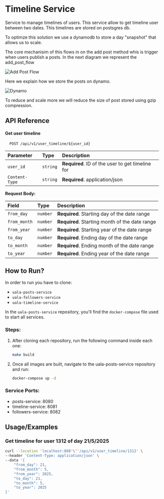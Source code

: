 
# Timeline Service

Service to manage timelines of users. This service allow to get timeline user between two dates. This timelines are stored on postsgres db.

To optimze this solution we use a dynamodb to store a day "snapshot" that allows us to scale.

The core mechanisim of this flows in on the add post method whis is trigger when users publish a posts. In the next diagram we represent the add_post_flow

![Add Post Flow](https://i.ibb.co/GQtWdh6x/uala-posts-architecture.jpg)

Here we explain how we store the posts on dynamo.

![Dynamo](https://i.ibb.co/wZznN8V0/test.jpg)

To reduce and scale more we will reduce the size of post stored using gzip compression.

## API Reference

#### Get user timeline

```
  POST /api/v1/user_timeline/${user_id}
```

| Parameter | Type     | Description                |
| :-------- | :------- | :------------------------- |
| `user_id` | `string` | **Required**. ID of the user to get timeline for |
| `Content-Type` | `string` | **Required**. application/json |

**Request Body:**

| Field | Type     | Description                       |
| :---- | :------- | :-------------------------------- |
| `from_day` | `number` | **Required**. Starting day of the date range |
| `from_month` | `number` | **Required**. Starting month of the date range |
| `from_year` | `number` | **Required**. Starting year of the date range |
| `to_day` | `number` | **Required**. Ending day of the date range |
| `to_month` | `number` | **Required**. Ending month of the date range |
| `to_year` | `number` | **Required**. Ending year of the date range |

## How to Run?


In order to run you have to clone:
- `uala-posts-service`
- `uala-followers-service`
- `uala-timeline-service`

In the `uala-posts-service` repository, you'll find the `docker-compose` file used to start all services.

### Steps:


1. After cloning each repository, run the following command inside each one:

   ```bash
   make build
   ```

2. Once all images are built, navigate to the uala-posts-service repository and run:

   ```bash
   docker-compose up -d
   ```

### Service Ports:
- posts-service: 8080
- timeline-service: 8081
- followers-service: 8082


## Usage/Examples

### Get timeline for user 1312 of day 21/5/2025

```bash
curl --location 'localhost:808'\''/api/v1/user_timeline/1312' \
--header 'Content-Type: application/json' \
--data '{
    "from_day": 21,
    "from_month": 5,
    "from_year": 2025,
    "to_day": 21,
    "to_month": 5,
    "to_year": 2025
}'
```